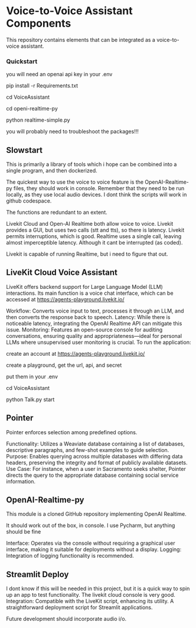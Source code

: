 # Voice-to-Voice Assistant Components
This repository contains elements that can be integrated as a voice-to-voice assistant.

### Quickstart

you will need an openai api key in your .env

pip install -r Requirements.txt

cd VoiceAssistant

cd openi-realtime-py

python realtime-simple.py

you will probably need to troubleshoot the packages!!!

## Slowstart

This is primarily a library of tools which i hope can be combined into a single program, and then dockerized.

The quickest way to use the voice to voice feature is the OpenAI-Realtime-py files, they should work in console. Remember that they need to be run locally, as they use local audio devices. I dont think the scripts will work in github codespace.

The functions are redundant to an extent.

Livekit Cloud and Open-AI Realtime both allow voice to voice. Livekit provides a GUI, but uses two calls (stt and tts), so there is latency. Livekit permits interruptions, which is good. Realtime uses a single call, leaving almost imperceptible latency. Although it cant be interrupted (as coded). 

Livekit is capable of running Realtime, but i need to figure that out. 


## LiveKit Cloud Voice Assistant
LiveKit offers backend support for Large Language Model (LLM) interactions. Its main function is a voice chat interface, which can be accessed at https://agents-playground.livekit.io/

Workflow: Converts voice input to text, processes it through an LLM, and then converts the response back to speech.
Latency: While there is noticeable latency, integrating the OpenAI Realtime API can mitigate this issue.
Monitoring: Features an open-source console for auditing conversations, ensuring quality and appropriateness—ideal for personal LLMs where unsupervised user monitoring is crucial.
To run the application:

create an account at https://agents-playground.livekit.io/

create a playground, get the url, api, and secret

put them in your .env

cd VoiceAssistant

python Talk.py start



## Pointer
Pointer enforces selection among predefined options.

Functionality: Utilizes a Weaviate database containing a list of databases, descriptive paragraphs, and few-shot examples to guide selection.
Purpose: Enables querying across multiple databases with differing data headers, preserving the integrity and format of publicly available datasets.
Use Case: For instance, when a user in Sacramento seeks shelter, Pointer directs the query to the appropriate database containing social service information.


## OpenAI-Realtime-py
This module is a cloned GitHub repository implementing OpenAI Realtime.

It should work out of the box, in console. I use Pycharm, but anything should be fine

Interface: Operates via the console without requiring a graphical user interface, making it suitable for deployments without a display.
Logging: Integration of logging functionality is recommended.

## Streamlit Deploy

I dont know if this will be needed in this project, but it is a quick way to spin up an app to test functionality. The livekit cloud console is very good.
Integration: Compatible with the LiveKit script, enhancing its utility.
A straightforward deployment script for Streamlit applications.

Future development should incorporate audio i/o.
